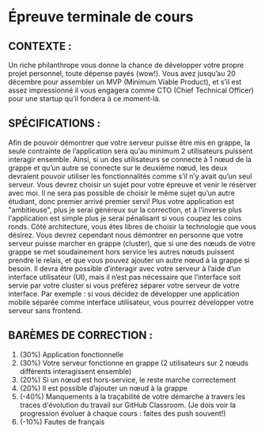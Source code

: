 # Épreuve terminale de cours

## CONTEXTE :
Un riche philanthrope vous donne la chance de développer votre propre projet personnel, toute dépense payés (wow!).
Vous avez jusqu’au 20 décembre pour assembler un MVP (Minimum Viable Product), et s’il est assez impressionné il vous engagera comme CTO (Chief Technical Officer) pour une startup qu’il fondera à ce moment-là.

## SPÉCIFICATIONS :
Afin de pouvoir démontrer que votre serveur puisse être mis en grappe, la seule contrainte de l’application sera qu’au minimum 2 utilisateurs puissent interagir ensemble. Ainsi, si un des utilisateurs se connecte à 1 nœud de la grappe et qu’un autre se connecte sur le deuxième nœud, les deux devraient pouvoir utiliser les fonctionnalités comme s’il n’y avait qu’un seul serveur.
Vous devrez choisir un sujet pour votre épreuve et venir le réserver avec moi. Il ne sera pas possible de choisir le même sujet qu’un autre étudiant, donc premier arrivé premier servi! Plus votre application est "ambitieuse", plus je serai généreux sur la correction, et à l'inverse plus l'application est simple plus je serai pénalisant si vous coupez les coins ronds.
Côté architecture, vous êtes libres de choisir la technologie que vous désirez. Vous devrez cependant nous démontrer en personne que votre serveur puisse marcher en grappe (cluster), que si une des nœuds de votre grappe se met soudainement hors service les autres nœuds puissent prendre le relais, et que vous pouvez ajouter un autre nœud à la grappe si besoin.
Il devra être possible d’interagir avec votre serveur à l’aide d’un interface utilisateur (UI), mais il n’est pas nécessaire que l’interface soit servie par votre cluster si vous préférez séparer votre serveur de votre interface. Par exemple : si vous décidez de développer une application mobile séparée comme interface utilisateur, vous pourrez développer votre serveur sans frontend.
 
## BARÈMES DE CORRECTION :
1. (30%) Application fonctionnelle
2. (30%) Votre serveur fonctionne en grappe (2 utilisateurs sur 2 nœuds différents interagissent ensemble)
3. (20%) Si un nœud est hors-service, le reste marche correctement
4. (20%) Il est possible d’ajouter un nœud à la grappe
5. (-40%) Manquements à la traçabilité de votre démarche à travers les traces d'évolution du travail sur GitHub Classroom. (Je dois voir la progression évoluer à chaque cours : faites des push souvent!)
6. (-10%) Fautes de français
